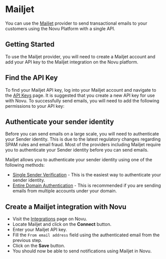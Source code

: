 # Mailjet

You can use the [Mailjet](https://mailjet.com/) provider to send transactional emails to your customers using the Novu Platform with a single API.

## Getting Started

To use the Mailjet provider, you will need to create a Mailjet account and add your API key to the Mailjet integration on the Novu platform.

## Find the API Key

To find your Mailjet API key, log into your Mailjet account and navigate to the [API Keys](https://app.mailjet.com/account/apikeys) page.
It is suggested that you create a new API key for use with Novu. To successfully send emails, you will need to add the following permissions to your API key:

## Authenticate your sender identity

Before you can send emails on a large scale, you will need to authenticate your Sender identity. This is due to the latest regulatory changes regarding SPAM rules and email fraud. Most of the providers including Mailjet require you to authenticate your Sender identity before you can send emails.

Mailjet allows you to authenticate your sender identity using one of the following methods:

- [Single Sender Verification](https://dev.mailjet.com/email/guides/senders-and-domains/#sender-validation) - This is the easiest way to authenticate your sender identity.
- [Entire Domain Authentication](https://dev.mailjet.com/email/guides/senders-and-domains/#spf-and-dkim-validation) - This is recommended if you are sending emails from multiple accounts under your domain.

## Create a Mailjet integration with Novu

- Visit the [Integrations](https://web.novu.co/integrations) page on Novu.
- Locate Mailjet and click on the **Connect** button.
- Enter your Mailjet API key.
- Fill the `From email address` field using the authenticated email from the previous step.
- Click on the **Save** button.
- You should now be able to send notifications using Mailjet in Novu.
